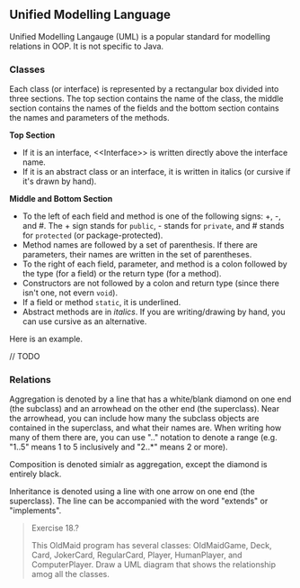 ## Unified Modelling Language

Unified Modelling Langauge (UML) is a popular standard for modelling relations in OOP. It is not specific to Java.

### Classes

Each class (or interface) is represented by a rectangular box divided into three sections. The top section contains the name of the class, the middle section contains the names of the fields and the bottom section contains the names and parameters of the methods.

**Top Section**
* If it is an interface, \<<Interface\>> is written directly above the interface name.
* If it is an abstract class or an interface, it is written in italics (or cursive if it's drawn by hand).

**Middle and Bottom Section**
* To the left of each field and method is one of the following signs: +, -, and #. The + sign stands for `public`, - stands for `private`, and # stands for `protected` (or package-protected).
* Method names are followed by a set of parenthesis. If there are parameters, their names are written in the set of parentheses.
* To the right of each field, parameter, and method is a colon followed by the type (for a field) or the return type (for a method).
* Constructors are not followed by a colon and return type (since there isn't one, not evern `void`). 
* If a field or method `static`, it is underlined.
* Abstract methods are in *italics*. If you are writing/drawing by hand, you can use cursive as an alternative.


Here is an example.

// TODO

### Relations

Aggregation is denoted by a line that has a white/blank diamond on one end (the subclass) and an arrowhead on the other end (the superclass). Near the arrowhead, you can include how many the subclass objects are contained in the superclass, and what their names are. When writing how many of them there are, you can use ".." notation to denote a range (e.g. "1..5" means 1 to 5 inclusively and "2..*" means 2 or more).

Composition is denoted simialr as aggregation, except the diamond is entirely black.

Inheritance is denoted using a line with one arrow on one end (the superclass). The line can be accompanied with the word "extends" or "implements".

> Exercise 18.?
>
> This OldMaid program has several classes: OldMaidGame, Deck, Card, JokerCard, RegularCard, Player, HumanPlayer, and ComputerPlayer. Draw a UML diagram that shows the relationship amog all the classes.
